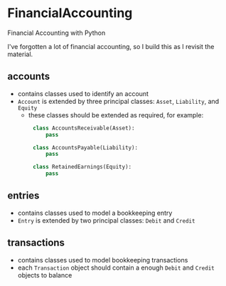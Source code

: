 # FinancialAccounting
Financial Accounting with Python

I've forgotten a lot of financial accounting, so I build this as I revisit the material.

## accounts
- contains classes used to identify an account
- `Account` is extended by three principal classes: `Asset`, `Liability`, and `Equity`
  - these classes should be extended as required, for example:
```python
        class AccountsReceivable(Asset):
            pass

        class AccountsPayable(Liability):
            pass

        class RetainedEarnings(Equity):
            pass
```

## entries
- contains classes used to model a bookkeeping entry
- `Entry` is extended by two principal classes: `Debit` and `Credit`


## transactions
- contains classes used to model bookkeeping transactions
- each `Transaction` object should contain a enough `Debit` and `Credit` objects to balance
